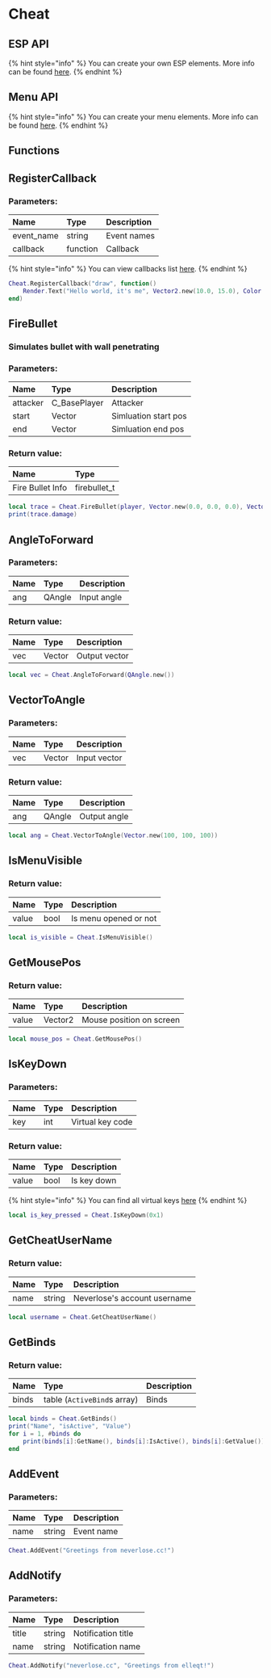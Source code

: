# Cheat

## ESP API

{% hint style="info" %}
You can create your own ESP elements. More info can be found [here](ESP.md).
{% endhint %}

## Menu API

{% hint style="info" %}
You can create your menu elements. More info can be found [here](Menu.md).
{% endhint %}

## Functions

## RegisterCallback

### Parameters:

| Name | Type | Description |
| :--- | :--- | :--- |
| event\_name | string | Event names |
| callback | function | Callback |

{% hint style="info" %}
You can view callbacks list [here](../other/callbacks.md).
{% endhint %}

```lua
Cheat.RegisterCallback("draw", function()
    Render.Text("Hello world, it's me", Vector2.new(10.0, 15.0), Color.new(1.0, 1.0, 1.0), 16)
end)
```

## FireBullet

### Simulates bullet with wall penetrating

### Parameters:

| Name | Type | Description |
| :--- | :--- | :--- |
| attacker | C\_BasePlayer | Attacker |
| start | Vector | Simluation start pos |
| end | Vector | Simluation end pos |

### Return value:

| Name | Type | 
| :--- | :--- |
| Fire Bullet Info | firebullet_t | 

```lua
local trace = Cheat.FireBullet(player, Vector.new(0.0, 0.0, 0.0), Vector.new(1.0, 1.0, 1.0))
print(trace.damage)
```

## AngleToForward

### Parameters:

| Name | Type | Description |
| :--- | :--- | :--- |
| ang | QAngle | Input angle |

### Return value:

| Name | Type | Description |
| :--- | :--- | :--- |
| vec | Vector | Output vector |

```lua
local vec = Cheat.AngleToForward(QAngle.new())
```

## VectorToAngle

### Parameters:

| Name | Type | Description |
| :--- | :--- | :--- |
| vec | Vector | Input vector |

### Return value:

| Name | Type | Description |
| :--- | :--- | :--- |
| ang | QAngle | Output angle |

```lua
local ang = Cheat.VectorToAngle(Vector.new(100, 100, 100))
```

## IsMenuVisible

### Return value:

| Name | Type | Description |
| :--- | :--- | :--- |
| value | bool | Is menu opened or not |

```lua
local is_visible = Cheat.IsMenuVisible()
```

## GetMousePos

### Return value:

| Name | Type | Description |
| :--- | :--- | :--- |
| value | Vector2 | Mouse position on screen |

```lua
local mouse_pos = Cheat.GetMousePos()
```

## IsKeyDown

### Parameters:

| Name | Type | Description |
| :--- | :--- | :--- |
| key | int | Virtual key code |

### Return value:

| Name | Type | Description |
| :--- | :--- | :--- |
| value | bool | Is key down |

{% hint style="info" %}
You can find all virtual keys [here](https://docs.microsoft.com/en-us/windows/win32/inputdev/virtual-key-codes)
{% endhint %}

```lua
local is_key_pressed = Cheat.IsKeyDown(0x1)
```

## GetCheatUserName

### Return value:

| Name | Type | Description |
| :--- | :--- | :--- |
| name | string | Neverlose's account username |

```lua
local username = Cheat.GetCheatUserName()
```

## GetBinds

### Return value:

| Name | Type | Description |
| :--- | :--- | :--- |
| binds | table (`ActiveBind`s array)| Binds |

```lua
local binds = Cheat.GetBinds()
print("Name", "isActive", "Value")
for i = 1, #binds do
    print(binds[i]:GetName(), binds[i]:IsActive(), binds[i]:GetValue())
end
```

## AddEvent

### Parameters:

| Name | Type | Description |
| :--- | :--- | :--- |
| name | string | Event name |

```lua
Cheat.AddEvent("Greetings from neverlose.cc!")
```

## AddNotify

### Parameters:

| Name | Type | Description |
| :--- | :--- | :--- |
| title | string | Notification title |
| name | string | Notification name |

```lua
Cheat.AddNotify("neverlose.cc", "Greetings from elleqt!")
```
